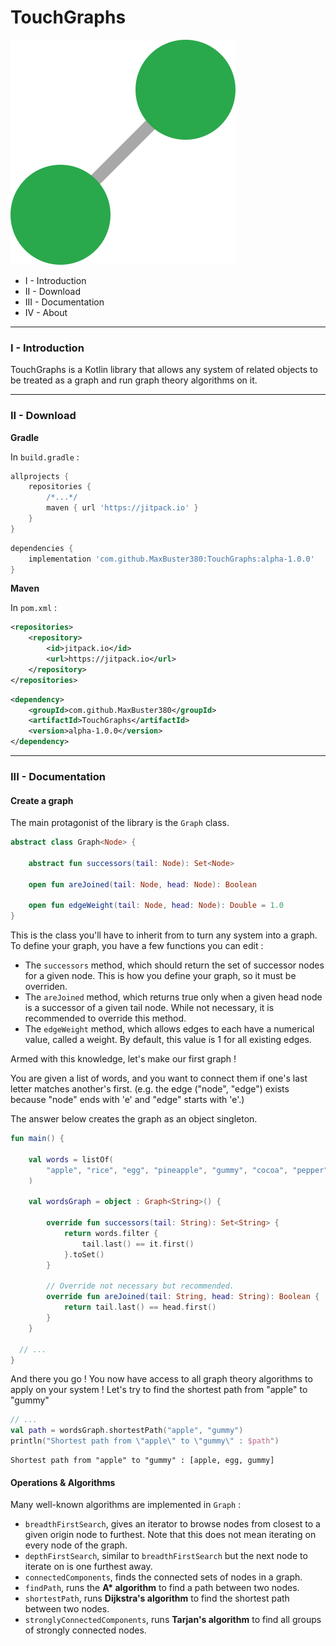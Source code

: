 # TouchGraphs

![icon.svg](icon.svg)

- I - Introduction
- II - Download
- III - Documentation
- IV - About

---

### I - Introduction

TouchGraphs is a Kotlin library that allows any system of related
objects to be treated as a graph and run graph theory algorithms on it.

---

### II - Download

__Gradle__

In `build.gradle` :

```gradle
allprojects {
	repositories {
		/*...*/
		maven { url 'https://jitpack.io' }
	}
}
```

```gradle
dependencies {
    implementation 'com.github.MaxBuster380:TouchGraphs:alpha-1.0.0'
}
```

__Maven__

In `pom.xml` :

```xml
<repositories>
	<repository>
	    <id>jitpack.io</id>
	    <url>https://jitpack.io</url>
	</repository>
</repositories>
```

```xml
<dependency>
    <groupId>com.github.MaxBuster380</groupId>
    <artifactId>TouchGraphs</artifactId>
    <version>alpha-1.0.0</version>
</dependency>
```

---

### III - Documentation

#### Create a graph

The main protagonist of the library is the `Graph` class.

```kt
abstract class Graph<Node> {

    abstract fun successors(tail: Node): Set<Node>

    open fun areJoined(tail: Node, head: Node): Boolean

    open fun edgeWeight(tail: Node, head: Node): Double = 1.0
}
```

This is the class you'll have to inherit from to turn any system into a graph.
To define your graph, you have a few functions you can edit :

- The `successors` method, which should return the set of successor nodes for a given node. This is how you define your
  graph, so it must be overriden.
- The `areJoined` method, which returns true only when a given head node is a successor of a given tail node. While not
  necessary, it is recommended to override this method.
- The `edgeWeight` method, which allows edges to each have a numerical value, called a weight. By default, this value is
  1 for all existing edges.

Armed with this knowledge, let's make our first graph !

You are given a list of words, and you want to connect them if one's last letter matches another's first. (e.g. the
edge ("node", "edge") exists because "node" ends with 'e' and "edge" starts with 'e'.)

The answer below creates the graph as an object singleton.

```kt
fun main() {

    val words = listOf(
        "apple", "rice", "egg", "pineapple", "gummy", "cocoa", "pepper", "cup"
    )

    val wordsGraph = object : Graph<String>() {

        override fun successors(tail: String): Set<String> {
            return words.filter {
                tail.last() == it.first()
            }.toSet()
        }

        // Override not necessary but recommended.
        override fun areJoined(tail: String, head: String): Boolean {
            return tail.last() == head.first()
        }
    }

  // ...
}
```

And there you go ! You now have access to all graph theory algorithms to apply on your system !
Let's try to find the shortest path from "apple" to "gummy"

```kt
// ...
val path = wordsGraph.shortestPath("apple", "gummy")
println("Shortest path from \"apple\" to \"gummy\" : $path")
```

```
Shortest path from "apple" to "gummy" : [apple, egg, gummy]
```

#### Operations & Algorithms

Many well-known algorithms are implemented in `Graph` :

- `breadthFirstSearch`, gives an iterator to browse nodes from closest to a given origin node to furthest. Note that
  this does not mean iterating on every node of the graph.
- `depthFirstSearch`, similar to `breadthFirstSearch` but the next node to iterate on is one furthest away.
- `connectedComponents`, finds the connected sets of nodes in a graph.
- `findPath`, runs the **A\* algorithm** to find a path between two nodes.
- `shortestPath`, runs **Dijkstra's algorithm** to find the shortest path between two nodes.
- `stronglyConnectedComponents`, runs **Tarjan's algorithm** to find all groups of strongly connected nodes.
